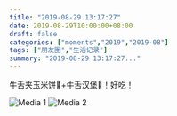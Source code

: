 ```yaml
---
title: "2019-08-29 13:17:27"
date: 2019-08-29T10:00:00+08:00
draft: false
categories: ["moments","2019","2019-08"]
tags: ["朋友圈","生活记录"]
summary: "2019-08-29 13:17:27..."
---
```


牛舌夹玉米饼🌮️+牛舌汉堡🍔！好吃！

![Media 1](/Moments/photos/2019-08-29/201908291317270.jpg)
![Media 2](/Moments/photos/2019-08-29/201908291317271.jpg)

